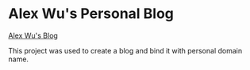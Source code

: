 # Alex Wu's Personal Blog
[Alex Wu's Blog](http://memorywu.cn)

This project was used to create a blog and bind it with personal domain name.

